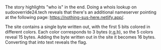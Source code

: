 The story highlights "who is" in the end. Doing a whois lookup on sudooverride24.tech reveals that there's an additional nameserver pointing at the following page:
https://nothing-sus-here.netlify.app/. 

The site contains a single byte written out, with the first 5 bits colored in different colors. Each color corresponds to 3 bytes (r,g,b), so the 5 colors reveal 15 bytes. Adding the byte written out in the site it becomes 16 bytes. Converting that into text reveals the flag.
